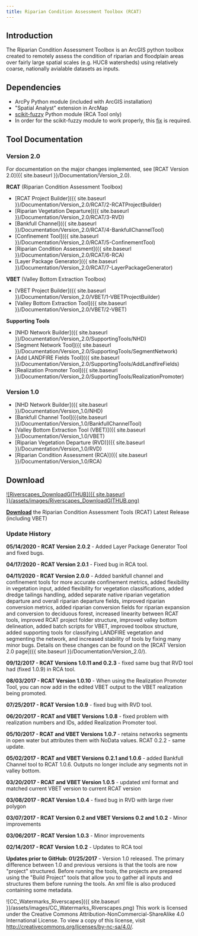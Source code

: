 ```yaml
---
title: Riparian Condition Assessment Toolbox (RCAT)
---
```

## Introduction

The Riparian Condition Assessment Toolbox is an ArcGIS python toolbox created to remotely assess the condition of riparian and floodplain areas over fairly large spatial scales (e.g. HUC8 watersheds) using relatively coarse, nationally avialable datasets as inputs.

## Dependencies

- ArcPy Python module (included with ArcGIS installation)
- "Spatial Analyst" extension in ArcMap
- [scikit-fuzzy](https://pypi.python.org/pypi/scikit-fuzzy) Python module (RCA Tool only)
- In order for the scikit-fuzzy module to work properly, this [fix](https://github.com/scikit-fuzzy/scikit-fuzzy/commit/1c62c00fd218d47d7b15be021d6b65045ade958e) is required.


## Tool Documentation

### Version 2.0

For documentation on the major changes implemented, see [RCAT Version 2.0]({{ site.baseurl }}/Documentation/Version_2.0).


**RCAT** (Riparian Condition Assessment Toolbox)
- [RCAT Project Builder]({{ site.baseurl }}/Documentation/Version_2.0/RCAT/2-RCATProjectBuilder)
- [Riparian Vegetation Departure]({{ site.baseurl }}/Documentation/Version_2.0/RCAT/3-RVD)
- [Bankfull Channel]({{ site.baseurl }}/Documentation/Version_2.0/RCAT/4-BankfullChannelTool)
- [Confinement Tool]({{ site.baseurl }}/Documentation/Version_2.0/RCAT/5-ConfinementTool)
- [Riparian Condition Assessment]({{ site.baseurl }}/Documentation/Version_2.0/RCAT/6-RCA)
- [Layer Package Generator]({{ site.baseurl }}/Documentation/Version_2.0/RCAT/7-LayerPackageGenerator)

**VBET** (Valley Bottom Extraction Toolbox)
- [VBET Project Builder]({{ site.baseurl }}/Documentation/Version_2.0/VBET/1-VBETProjectBuilder)
- [Valley Bottom Extraction Tool]({{ site.baseurl }}/Documentation/Version_2.0/VBET/2-VBET)

**Supporting Tools**
- [NHD Network Builder]({{ site.baseurl }}/Documentation/Version_2.0/SupportingTools/NHD)
- [Segment Network Tool]({{ site.baseurl }}/Documentation/Version_2.0/SupportingTools/SegmentNetwork)
- [Add LANDFIRE Fields Tool]({{ site.baseurl }}/Documentation/Version_2.0/SupportingTools/AddLandfireFields)
- [Realization Promoter Tool]({{ site.baseurl }}/Documentation/Version_2.0/SupportingTools/RealizationPromoter)


### Version 1.0

- [NHD Network Builder]({{ site.baseurl }}/Documentation/Version_1.0/NHD)
- [Bankfull Channel Tool]({{site.baseurl }}/Documentation/Version_1.0/BankfullChannelTool)
- [Valley Bottom Extraction Tool (VBET)]({{ site.baseurl }}/Documentation/Version_1.0/VBET)
- [Riparian Vegetation Departure (RVD)]({{ site.baseurl }}/Documentation/Version_1.0/RVD)
- [Riparian Condition Assessment (RCA)]({{ site.baseurl }}/Documentation/Version_1.0/RCA)


## Download

[![Riverscapes_DownloadGITHUB]({{ site.baseurl }}/assets/images/Riverscapes_DownloadGITHUB.png)](https://github.com/Riverscapes/RCAT/releases/latest)

[**Download**](https://github.com/Riverscapes/RCAT/releases/latest) the Riparian Condition Assessment Tools (RCAT) Latest Release (including VBET)

### Update History

**05/14/2020 - RCAT Version 2.0.2** - Added Layer Package Generator Tool and fixed bugs.

**04/17/2020 - RCAT Version 2.0.1** - Fixed bug in RCA tool.

**04/11/2020 - RCAT Version 2.0.0** - Added bankfull channel and confinement tools for more accurate confinement metrics, added flexibility in vegetation input, added flexibility for vegetation classifications, added dredge tailings handling, added separate native riparian vegetation departure and overall riparian departure fields, improved riparian conversion metrics, added riparian conversion fields for riparian expansion and conversion to deciduous forest, increased linearity between RCAT tools, improved RCAT project folder structure, improved valley bottom delineation, added batch scripts for VBET, improved toolbox structure, added supporting tools for classifying LANDFIRE vegetation and segmenting the network, and increased stability of tools by fixing many minor bugs. Details on these changes can be found on the [RCAT Version 2.0 page]({{ site.baseurl }}/Documentation/Version_2.0/). 

**09/12/2017 - RCAT Versions 1.0.11 and 0.2.3** - fixed same bug that RVD tool had (fixed 1.0.9) in RCA tool.

**08/03/2017 - RCAT Version 1.0.10** - When using the Realization Promoter Tool, you can now add in the edited VBET output to the VBET realization being promoted.

**07/25/2017 - RCAT Version 1.0.9** - fixed bug with RVD tool.

**06/20/2017 - RCAT and VBET Versions 1.0.8** - fixed problem with realization numbers and IDs, added Realization Promoter tool.

**05/10/2017 - RCAT and VBET Versions 1.0.7** - retains networks segments in open water but attributes them with NoData values. RCAT 0.2.2 - same update.

**05/02/2017 - RCAT and VBET Versions 0.2.1 and 1.0.6** - added Bankfull Channel tool to RCAT 1.0.6. Outputs no longer include any segments not in valley bottom.

**03/20/2017 - RCAT and VBET Version 1.0.5** - updated xml format and matched current VBET version to current RCAT version

**03/08/2017 - RCAT Version 1.0.4** - fixed bug in RVD with large river polygon

**03/07/2017 - RCAT Version 0.2 and VBET Versions 0.2 and 1.0.2** - Minor improvements

**03/06/2017 - RCAT Version 1.0.3** - Minor improvements

**02/14/2017 - RCAT Version 1.0.2** - Updates to RCA tool

 **Updates prior to GitHub: 01/25/2017** - Version 1.0 released. The primary difference between 1.0 and previous versions is that the tools are now "project" structured. Before running the tools, the projects are prepared using the "Build Project" tools that allow you to gather all inputs and structures them before running the tools. An xml file is also produced containing some metadata.


![CC_Watermarks_Riverscapes]({{ site.baseurl }}/assets/images/CC_Watermarks_Riverscapes.png) This work is licensed under the Creative Commons Attribution-NonCommercial-ShareAlike 4.0 International License. To view a copy of this license, visit <http://creativecommons.org/licenses/by-nc-sa/4.0/>.
